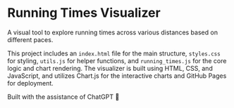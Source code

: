 # Running Times Visualizer

A visual tool to explore running times across various distances based on different paces.

This project includes an `index.html` file for the main structure, `styles.css` for styling, `utils.js` for helper functions, and `running_times.js` for the core logic and chart rendering. The visualizer is built using HTML, CSS, and JavaScript, and utilizes Chart.js for the interactive charts and GitHub Pages for deployment.

Built with the assistance of ChatGPT 🤖
